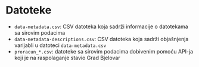 # Datoteke

- `data-metadata.csv`: CSV datoteka koja sadrži informacije o datotekama sa
    sirovim podacima
- `data-metadata-descriptions.csv`: CSV datoteka koja sadrži objašnjenja
    varijabli u datoteci `data-metadata.csv`
- `proracun_*.csv`: datoteke sa sirovim podacima dobivenim pomoću API-ja koji
    je na raspolaganje stavio Grad Bjelovar
